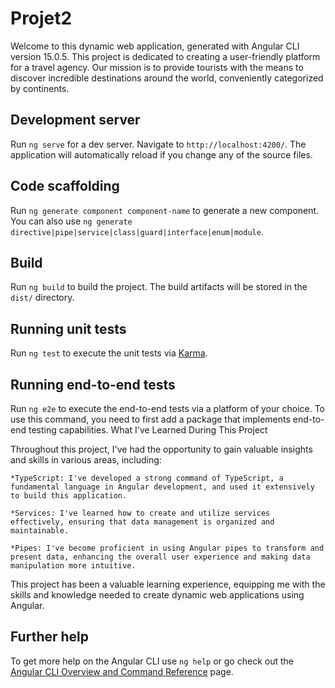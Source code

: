 # Projet2
Welcome to this dynamic web application, generated with Angular CLI version 15.0.5. This project is dedicated to creating a user-friendly platform for a travel agency. Our mission is to provide tourists with the means to discover incredible destinations around the world, conveniently categorized by continents.

## Development server

Run `ng serve` for a dev server. Navigate to `http://localhost:4200/`. The application will automatically reload if you change any of the source files.

## Code scaffolding

Run `ng generate component component-name` to generate a new component. You can also use `ng generate directive|pipe|service|class|guard|interface|enum|module`.

## Build

Run `ng build` to build the project. The build artifacts will be stored in the `dist/` directory.

## Running unit tests

Run `ng test` to execute the unit tests via [Karma](https://karma-runner.github.io).

## Running end-to-end tests

Run `ng e2e` to execute the end-to-end tests via a platform of your choice. To use this command, you need to first add a package that implements end-to-end testing capabilities.
What I've Learned During This Project

Throughout this project, I've had the opportunity to gain valuable insights and skills in various areas, including:

    *TypeScript: I've developed a strong command of TypeScript, a fundamental language in Angular development, and used it extensively to build this application.

    *Services: I've learned how to create and utilize services effectively, ensuring that data management is organized and maintainable.

    *Pipes: I've become proficient in using Angular pipes to transform and present data, enhancing the overall user experience and making data manipulation more intuitive.

This project has been a valuable learning experience, equipping me with the skills and knowledge needed to create dynamic web applications using Angular.

## Further help

To get more help on the Angular CLI use `ng help` or go check out the [Angular CLI Overview and Command Reference](https://angular.io/cli) page.
